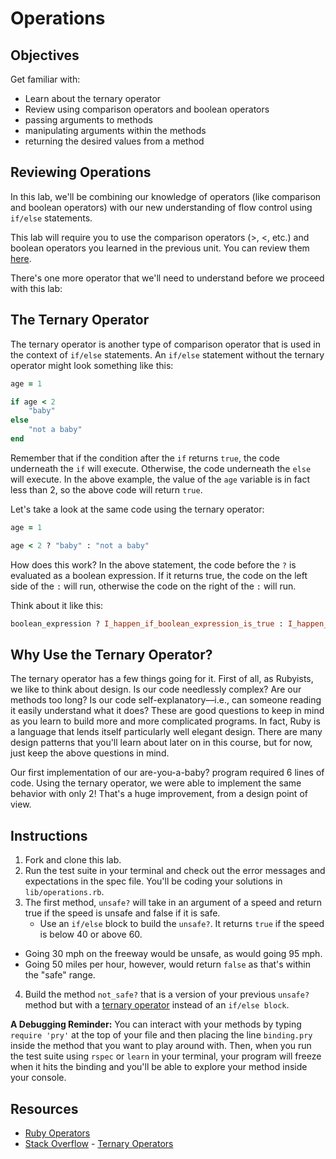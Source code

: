 # Operations

## Objectives

Get familiar with: 

* Learn about the ternary operator
* Review using comparison operators and boolean operators
* passing arguments to methods
* manipulating arguments within the methods
* returning the desired values from a method

## Reviewing Operations

In this lab, we'll be combining our knowledge of operators (like comparison and boolean operators) with our new understanding of flow control using `if/else` statements. 

This lab will require you to use the comparison operators (>, <, etc.) and boolean operators you learned in the previous unit. You can review them [here](https://learn.co/tracks/web-development-with-ruby-on-rails/ruby/booleans-and-math/boolean-operators). 

There's one more operator that we'll need to understand before we proceed with this lab:

## The Ternary Operator

The ternary operator is another type of comparison operator that is used in the context of `if/else` statements. An `if/else` statement without the ternary operator might look something like this: 

```ruby
age = 1

if age < 2
	"baby"
else
	"not a baby"
end 
```

Remember that if the condition after the `if` returns `true`, the code underneath the `if` will execute. Otherwise, the code underneath the `else` will execute. In the above example, the value of the `age` variable is in fact less than 2, so the above code will return `true`. 

Let's take a look at the same code using the ternary operator: 

```ruby
age = 1

age < 2 ? "baby" : "not a baby"
```

How does this work? In the above statement, the code before the `?` is evaluated as a boolean expression. If it returns true, the code on the left side of the `:` will run, otherwise the code on the right of the `:` will run. 

Think about it like this: 

```ruby
boolean_expression ? I_happen_if_boolean_expression_is_true : I_happen_if_boolean_is_false
```
## Why Use the Ternary Operator?

The ternary operator has a few things going for it. First of all, as Rubyists, we like to think about design. Is our code needlessly complex? Are our methods too long? Is our code self-explanatory––i.e., can someone reading it easily understand what it does? These are good questions to keep in mind as you learn to build more and more complicated programs. In fact, Ruby is a language that lends itself particularly well elegant design. There are many design patterns that you'll learn about later on in this course, but for now, just keep the above questions in mind. 

Our first implementation of our are-you-a-baby? program required 6 lines of code. Using the ternary operator, we were able to implement the same behavior with only 2! That's a huge improvement, from a design point of view. 


## Instructions

1. Fork and clone this lab. 
2. Run the test suite in your terminal and check out the error messages and expectations in the spec file. You'll be coding your solutions in `lib/operations.rb`.
3. The first method, `unsafe?` will take in an argument of a speed and return true if the speed is unsafe and false if it is safe. 
	* Use an `if/else` block to build the `unsafe?`. It returns `true` if the speed is below 40 or above 60. 
  * Going 30 mph on the freeway would be unsafe, as would going 95 mph. 
  * Going 50 miles per hour, however, would return `false` as that's within the "safe" range.
4.  Build the method `not_safe?` that is a version of your previous `unsafe?` method but with a [ternary operator](http://www.codecademy.com/glossary/ruby/ternary-operator) instead of an `if/else block`.

**A Debugging Reminder:** You can interact with your methods by typing `require 'pry'` at the top of your file and then placing the line `binding.pry` inside the method that you want to play around with. Then, when you run the test suite using `rspec` or `learn` in your terminal, your program will freeze when it hits the binding and you'll be able to explore your method inside your console.

## Resources

* [Ruby Operators](http://www.techotopia.com/index.php/Ruby_Operators)
* [Stack Overflow](http://stackoverflow.com/) - [Ternary Operators](http://stackoverflow.com/a/4252945)
